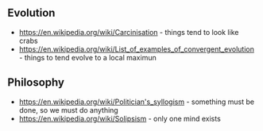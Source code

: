 ## Evolution
- https://en.wikipedia.org/wiki/Carcinisation - things tend to look like crabs
- https://en.wikipedia.org/wiki/List_of_examples_of_convergent_evolution - things to tend evolve to a local maximun

## Philosophy
- https://en.wikipedia.org/wiki/Politician's_syllogism - something must be done, so we must do anything
- https://en.wikipedia.org/wiki/Solipsism - only one mind exists
